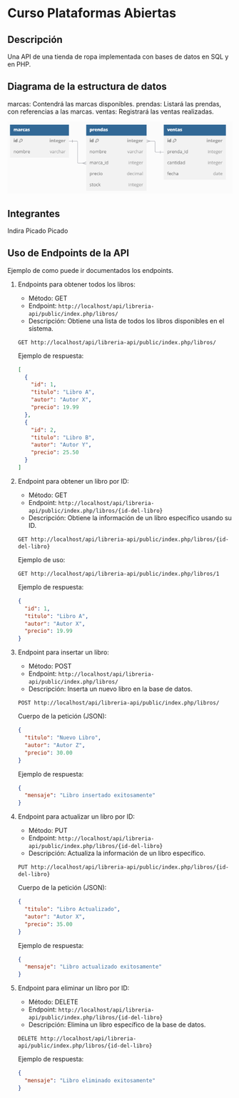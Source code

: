 
# Curso Plataformas Abiertas

## Descripción
Una API de una tienda de ropa implementada con bases de datos en SQL y en PHP.

## Diagrama de la estructura de datos
marcas: Contendrá las marcas disponibles.
prendas: Listará las prendas, con referencias a las marcas.
ventas: Registrará las ventas realizadas.

![alt text](./otros/imagenes/diagrama.png "Diagrama")

## Integrantes

Indira Picado Picado

## Uso de Endpoints de la API

Ejemplo de como puede ir documentados los endpoints.


1. Endpoints para obtener todos los libros:
   - Método: GET
   - Endpoint: `http://localhost/api/libreria-api/public/index.php/libros/`
   - Descripción: Obtiene una lista de todos los libros disponibles en el sistema.

   ```http
   GET http://localhost/api/libreria-api/public/index.php/libros/
   ```

   Ejemplo de respuesta:
   ```json
   [
     {
       "id": 1,
       "titulo": "Libro A",
       "autor": "Autor X",
       "precio": 19.99
     },
     {
       "id": 2,
       "titulo": "Libro B",
       "autor": "Autor Y",
       "precio": 25.50
     }
   ]
   ```

2. Endpoint para obtener un libro por ID:
   - Método: GET
   - Endpoint: `http://localhost/api/libreria-api/public/index.php/libros/{id-del-libro}`
   - Descripción: Obtiene la información de un libro específico usando su ID.

   ```http
   GET http://localhost/api/libreria-api/public/index.php/libros/{id-del-libro}
   ```

   Ejemplo de uso:
   ```http
   GET http://localhost/api/libreria-api/public/index.php/libros/1
   ```

   Ejemplo de respuesta:
   ```json
   {
     "id": 1,
     "titulo": "Libro A",
     "autor": "Autor X",
     "precio": 19.99
   }
   ```

3. Endpoint para insertar un libro:
   - Método: POST
   - Endpoint: `http://localhost/api/libreria-api/public/index.php/libros/`
   - Descripción: Inserta un nuevo libro en la base de datos.

   ```http
   POST http://localhost/api/libreria-api/public/index.php/libros/
   ```

   Cuerpo de la petición (JSON):
   ```json
   {
     "titulo": "Nuevo Libro",
     "autor": "Autor Z",
     "precio": 30.00
   }
   ```

   Ejemplo de respuesta:
   ```json
   {
     "mensaje": "Libro insertado exitosamente"
   }
   ```

4. Endpoint para actualizar un libro por ID:
   - Método: PUT
   - Endpoint: `http://localhost/api/libreria-api/public/index.php/libros/{id-del-libro}`
   - Descripción: Actualiza la información de un libro específico.

   ```http
   PUT http://localhost/api/libreria-api/public/index.php/libros/{id-del-libro}
   ```

   Cuerpo de la petición (JSON):
   ```json
   {
     "titulo": "Libro Actualizado",
     "autor": "Autor X",
     "precio": 35.00
   }
   ```

   Ejemplo de respuesta:
   ```json
   {
     "mensaje": "Libro actualizado exitosamente"
   }
   ```

5. Endpoint para eliminar un libro por ID:
   - Método: DELETE
   - Endpoint: `http://localhost/api/libreria-api/public/index.php/libros/{id-del-libro}`
   - Descripción: Elimina un libro específico de la base de datos.

   ```http
   DELETE http://localhost/api/libreria-api/public/index.php/libros/{id-del-libro}
   ```

   Ejemplo de respuesta:
   ```json
   {
     "mensaje": "Libro eliminado exitosamente"
   }
   ```